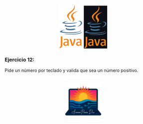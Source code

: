 <p align="center">
  <img src="https://raw.githubusercontent.com/APoves/Java/main/claro.png#gh-light-mode-only" alt="Logo modo claro" width="75">
  <img src="https://raw.githubusercontent.com/APoves/Java/main/oscuro.png#gh-dark-mode-only" alt="Logo modo oscuro" width="75">
</p>


### Ejercicio 12:
Pide un número por teclado y valida que sea un número positivo.
<br>
<br>

<p align="center">
<img src="https://github.com/APoves/APoves/blob/main/logo.png" alt="Mi Logo" width="120"/>
</p>
